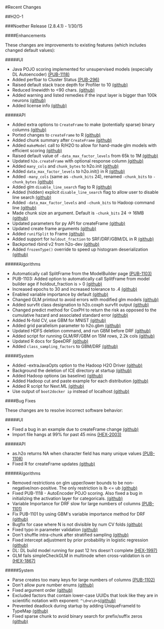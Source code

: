#Recent Changes

##H2O-1

###Noether Release (2.8.4.1) - 1/30/15

####Enhancements 

These changes are improvements to existing features (which includes changed default values):

#####UI

- Java POJO scoring implemented for unsupervised models (especially DL Autoencoder) [(PUB-1118)](https://0xdata.atlassian.net/browse/PUB-1118)
- Added perfbar to Cluster Status [(PUB-296)](https://0xdata.atlassian.net/browse/PUB-296)
- Raised default stack trace depth for Profiler to 10 [(github)](https://github.com/h2oai/h2o/commit/08604c6d9663cbf0c9d955fff137faf68048eb7d)
- Reduced linewidth to <90 chars. [(github)](https://github.com/h2oai/h2o/commit/b91aad3bcb4db4428d5e5600a3d17040cf7167fcO)
- Added warning and listed remedies if the input layer is bigger than 100k neurons [(github)](https://github.com/h2oai/h2o/commit/ae78448b9dabb4dd10ad099cdae7abd5d73c65dd)
- Added license info [(github)](https://github.com/h2oai/h2o/commit/8f51b83f671fa63ef4e2118836a8f20648c0b282)

#####API
- Added extra options to `CreateFrame` to make (potentially sparse) binary columns [(github)](https://github.com/h2oai/h2o/commit/7e0d6509fde1733fcfe17f92f5c65abc8597fa8a)
- Ported changes to `createFrame` to R [(github)](https://github.com/h2oai/h2o/commit/f5b2a4d60076dff61414e8dbc246780ade1132ad)
- Added chunk summary after `CreateFrame` [(github)](https://github.com/h2oai/h2o/commit/6e83e39ca6797e03db97ce925afe6ad71bcba56f)
- Added `makeModel` call to R/H2O to allow for hand-made glm models with efficient scoring [(github)](https://github.com/h2oai/h2o/commit/4603531579f9e890df1d0fdaf5b57de3719c5e8e)
- Raised default value of `-data_max_factor_levels` from 65k to 1M [(github)](https://github.com/h2oai/h2o/commit/452392e17a08489103b2063955761702e637d905)
- Updated `h2o.createFrame` with optional response column [(github)](https://github.com/h2oai/h2o/commit/372bb4a94a1b404328c4c50ad780a480bf49efa8)
- Added `many_cols` and `chunk_bytes` to h2o.init [(github)](https://github.com/h2oai/h2o/commit/5edb09f8e74544847f063f17a2ec654803aabada)
- Added `data_max_factor_levels` to h2o.init() in R [(github)](https://github.com/h2oai/h2o/commit/f7a7defc3411d5e16cd8d9ab6690119c5b94a363)
- Added `-many_cols` (same as `-chunk_bits` 24), renamed `-chunk_bits` to `-chunk_bytes` [(github)](https://github.com/h2oai/h2o/commit/524bef3102e43a2d09ec337f2c6ebf5e75ebab38)
- Added glm `disable_line_search` flag to R [(github)](https://github.com/h2oai/h2o/commit/e1211d487f15885f76c1bf9a56c1f37180f8a0e7)
- Added (hidden) explicit `disable_line_search` flag to allow user to disable line search [(github)](https://github.com/h2oai/h2o/commit/7b346d76f2b474656d2c72bf7c37a8d778acbdac)
- Added `-data_max_factor_levels` and `-chunk_bits` to Hadoop command line [(github)](https://github.com/h2oai/h2o/commit/e0cb1a8fdfd251d8c27a14dfc295ac24af1b7098)
- Made chunk size an argument. Default is `-chunk_bits` 24 -> 16MB [(github)](https://github.com/h2oai/h2o/commit/014dda94e2e055dff42e99f9e03897da08d51080)
- Updated parameters for py API for createFrame [(github)](https://github.com/h2oai/h2o/commit/53ab3196983ffae0df0f73679c0bdbe53052c357)
- Updated create frame arguments [(github)](https://github.com/h2oai/h2o/commit/ddf0da8abddeba5a1da5d71a1490d0deb465f8b8)
- Added `runifSplit` to Frame [(github)](https://github.com/h2oai/h2o/commit/8a3b7d5cfa02ed32ea454293b79677bb66cda8fa)
- Added support for `holdout_fraction` to SRF/DRF/GBM/DL in R [(github)](https://github.com/h2oai/h2o/commit/47a491070bd111c1904eca5a0f3dbf00b8f6e890)
- Backported rbind v2 from h2o-dev [(github)](https://github.com/h2oai/h2o/commit/f0ff6f027e4aa9e3faebcd5f192bd8781d47c5f1)
- Added `frozenType()` override to speed up histogram deserialization [(github)](https://github.com/h2oai/h2o/commit/b19d95774d008990441d27bcbc88df4be4eb0e79)

#####Algorithms

- Automatically call SplitFrame from the ModelBuilder page [(PUB-1103)](https://0xdata.atlassian.net/browse/PUB-1103)
- PUB-1103: Added option to automatically call SplitFrame from model builder age if holdout_fraction is > 0 [(github)](https://github.com/h2oai/h2o/commit/e054707a2c627944d8441a6f5562bf2ec216a459)
- Increased epochs to 30 and increased tolerance to .4 [(github)](https://github.com/h2oai/h2o/commit/8ceb7acf88fbe059f5f6034b297aeb74de9f6454)
- Enabled variable importance by default [(github)](https://github.com/h2oai/h2o/commit/de5457971a956318c52e6c15b06b95932e3d4d30)
- Changed GLM printout to avoid errors with modified glm models [(github)](https://github.com/h2oai/h2o/commit/13d4c73887976e4ed2fdc25e249a86e4e9c63f11)
- Added survfit class designation to h2o.coxph survfit output [(github)](https://github.com/h2oai/h2o/commit/b504526916179aa4265f87767a548d7978ea7ccb)
- Changed predict method for CoxPH to return the risk as opposed to the cumulative hazard and associated standard error [(github)](https://github.com/h2oai/h2o/commit/fa8af63a02b5ba9a0bbe1df5f1e1e1cea955fcd2)
- Added N-fold CV, use GBM for MNIST [(github)](https://github.com/h2oai/h2o/commit/60a1957c5f4a0734a1d179b93c77bf5de323fde0)
- Added grid parallelism parameter to h2o.gbm [(github)](https://github.com/h2oai/h2o/commit/6e9a3577351e606a6da5543580ddca7ff864622c)
- Updated HDFS deletion command, and run GBM before DRF [(github)](https://github.com/h2oai/h2o/commit/28c499084019bc7566826a2b933c3720091b12df)
- Added script for running GLM/RF/GBM on 15M rows, 2.2k cols [(github)](https://github.com/h2oai/h2o/commit/b01ea0d5b61d7687b0eae12f15fed3b54689a2b1)
- Updated R docs for SpeeDRF [(github)](https://github.com/h2oai/h2o/commit/e79c9589efad3d930dc05a69a34aeb4dc4e16db8)
- Added `class_sampling_factors` to GBM/DRF [(github)](https://github.com/h2oai/h2o/commit/cdd4cad0c748d19874c057f4a9d9aad3bc167588)

#####System 

- Added -extraJavaOpts option to the Hadoop H2O Driver [(github)](https://github.com/h2oai/h2o/commit/77bf6728a791fe4a7ad517ef1a88df9c0a755759)
- Background the deletion of ICE directory at startup [(github)](https://github.com/h2oai/h2o/commit/814c82217ff3c02cf72523fe7756e7fe1d163cd7)
- Added Hadoop options (as baseline) [(github)](https://github.com/h2oai/h2o/commit/e8c97e32f7ca1f5e3f6b1c295d1c77275db84e22)
- Added Hadoop cut and paste example for each distribution [(github)](https://github.com/h2oai/h2o/commit/8e224483df4db29e342abf35fe6f008d0affa2e4)
- Added R script for Next.ML [(github)](https://github.com/h2oai/h2o/commit/69c1d614d3a37e4428b516f2121d19caa3ded922)
- Use output of `boot2docker ip` instead of localhost [(github)](https://github.com/h2oai/h2o/commit/9687cd0b443e4ac23a772535bed2bd16e9bf25b7)


####Bug Fixes

These changes are to resolve incorrect software behavior: 

#####UI
- Fixed a bug in an example due to createFrame change [(github)](https://github.com/h2oai/h2o/commit/afc93a9734ea22efa9afcec46bbc7e26b2faee98)
- Import file hangs at 99% for past 45 mins [(HEX-2003)](https://0xdata.atlassian.net/browse/HEX-2003)

#####API
- as.h2o returns NA when character field has many unique values [(PUB-1108)](https://0xdata.atlassian.net/browse/PUB-1108)
- Fixed R for createFrame updates [(github)](https://github.com/h2oai/h2o/commit/f52f6a4679a2f5cacc0825c271f3c899cca43c03)

#####Algorithms
- Removed restrictions on glm upper/lower bounds to be non-negative/non-positive. The only restriction is lb <= ub [(github)](https://github.com/h2oai/h2o/commit/5980d62c436922e6c3c73cbfa0b83c1bcebff7d8)
- Fixed PUB-1118 - AutoEncoder POJO scoring. Also fixed a bug in initializing the activation layer for categoricals. [(github)](https://github.com/h2oai/h2o/commit/6505a1ffc0a99c211a6e14807ff280058ab9c0e7)
- Variable Importance for DRF slow for large numbers of columns [(PUB-1101)](https://0xdata.atlassian.net/browse/PUB-1101)
- Fix PUB-1101 by using GBM's variable importance method for DRF [(github)](https://github.com/h2oai/h2o/commit/0026200d4ba1e76f759cb4df5743555855b92c42)
- Bugfix for case where N is not divisible by num CV folds [(github)](https://github.com/h2oai/h2o/commit/34e271760b70fe6f384e106d84f18c7f0adb8210)
- Fixed typo in parameter validation [(github)](https://github.com/h2oai/h2o/commit/f6c6996594894c5ecdcd2ad112953b92844a3848)
- Don't shuffle intra-chunk after stratified sampling [(github)](https://github.com/h2oai/h2o/commit/f0ff6f027e4aa9e3faebcd5f192bd8781d47c5f1)
- Fixed intercept adjustment by prior probability in logistic regression [(github)](https://github.com/h2oai/h2o/commit/cdd8a6b54a35e83a5f9aebb419ada476593ab144)
- DL: DL build model running for past 12 hrs doesn't complete [(HEX-1997)](https://0xdata.atlassian.net/browse/HEX-1997)
- GLM fails simpleCheckGLM in multinode when cross-validation is on [(HEX-1867)](https://0xdata.atlassian.net/browse/HEX-1867)

#####System

- Parse creates too many keys for large numbers of columns [(PUB-1102)](https://0xdata.atlassian.net/browse/PUB-1102)
- Don't allow pure number enums [(github)](https://github.com/h2oai/h2o/commit/fb95e198db3a6186ef5ed408bd31f29dadae60a5)
- Fixed argument order [(github)](https://github.com/h2oai/h2o/commit/2a174063ca5ffdc4bd117a7206e45d89fa56317b)
- Excluded factors that contain lower-case UUIDs that look like they are in scientific notation with exponent: `^\d+e\d+$`[(github)](https://github.com/h2oai/h2o/commit/7fc6f1c23f254156a60ce343df4ca6b5b73f3156)
- Prevented deadlock during startup by adding UniqueFrameId to TypeMap [(github)](https://github.com/h2oai/h2o/commit/7e6fb375cd1c45c5a771b79add73f697409a312a)
- Fixed sparse chunk to avoid binary search for prefix/suffix zeros [(github)](https://github.com/h2oai/h2o/commit/48d4dfa9ad12461970c7d3c2f75907a27cb7d6f0)
